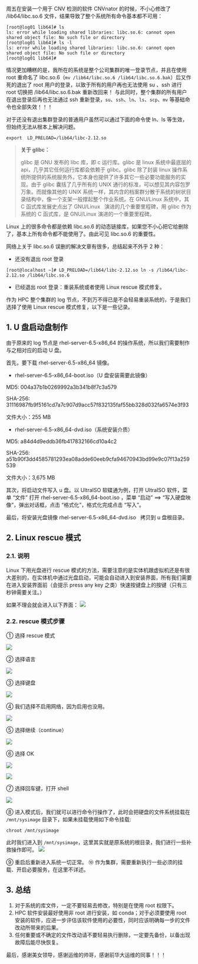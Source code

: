 周五在安装一个用于 CNV 检测的软件 CNVnator 的时候，不小心修改了 /lib64/libc.so.6 文件，结果导致了整个系统所有命令基本都不可用：

```
[root@log01 lib64]# ls
ls: error while loading shared libraries: libc.so.6: cannot open shared object file: No such file or directory
[root@log01 lib64]# ls -l
ls: error while loading shared libraries: libc.so.6: cannot open shared object file: No such file or directory
[root@log01 lib64]#
```

情况更加糟糕的是，我所在的系统是整个公司集群的唯一登录节点，并且在使用 root 重命名了 libc.so.6（`mv /lib64/libc.so.6 /lib64/libc.so.6.bak`）后又作死的退出了 root 用户的登录，以致于所有的用户再也无法使用 su 、ssh 进行 root 切换把 /lib64/libc.so.6.bak 重新改回来！ 与此同时，整个集群的所有用户在退出登录后再也无法通过 ssh 重新登录，`su`、`ssh`、`ln`、`ls`、`scp`、`mv` 等基础命令也全部失效！！！

对于还没有退出集群登录的普通用户虽然可以通过下面的命令使 ln、ls 等生效，但始终无法从根本上解决问题。

```
export  LD_PRELOAD=/lib64/libc-2.12.so
```

> **关于 glibc：**
>
> glibc 是 GNU 发布的 libc 库，即 c 运行库。glibc 是 linux 系统中最底层的 api，几乎其它任何运行库都会依赖于 glibc。glibc 除了封装 linux 操作系统所提供的系统服务外，它本身也提供了许多其它一些必要功能服务的实现。由于 glibc 囊括了几乎所有的 UNIX 通行的标准，可以想见其内容包罗万象。而就像其他的 UNIX 系统一样，其内含的档案群分散于系统的树状目录结构中，像一个支架一般撑起整个作业系统。在 GNU/Linux 系统中，其 C 函式库发展史点出了 GNU/Linux   演进的几个重要里程碑，用 glibc 作为系统的 C 函式库，是 GNU/Linux 演进的一个重要里程碑。

Linux 上的很多命令都是依赖 libc.so.6 的动态链接库，如果您不小心把它给删除了，基本上所有命令都不能使用了。由此可见 libc.so.6 的重要性。

网络上关于 libc.so.6 误删的解决文章有很多，总结起来不外乎 2 种：

- 还没有退出 root 登录

```
[root@localhost ~]# LD_PRELOAD=/lib64/libc-2.12.so ln -s /lib64/libc-2.12.so /lib64/libc.so.6
```

- 已经退出 root 登录：重装系统或者使用 Linux rescue 模式修复。

作为 HPC 整个集群的 log 节点，不到万不得已是不会轻易重装系统的，于是我们选择了使用 Linux rescue 模式修复，以下是一些记录。

## 1. U 盘启动盘制作

由于原来的 log 节点是 rhel-server-6.5-x86_64 的操作系统，所以我们需要制作与之相对应的启动 U 盘。

首先，要下载 rhel-server-6.5-x86_64 镜像。

- rhel-server-6.5-x86_64-boot.iso（U 盘安装需要此镜像）

MD5: 004a37b1b0269992a3b341b8f7c3a579

SHA-256: 31116987fb9f5161cd7a7c907d9acc57f832135faf55bb328d032fa6574e3f93

文件大小：255 MB

- rhel-server-6.5-x86_64-dvd.iso（系统安装介质）

MD5: a84d4d9eddb36fb417832166cd10a4c2

SHA-256: a51b90f3dd4585781293ea08adde60eeb9cfa94670943bd99e9c07f13a259539

文件大小：3,675 MB

其次，将启动文件写入 u 盘。以 UltraISO 软碟通为例，打开 UltraISO 软件，菜单 “文件” 打开 rhel-server-6.5-x86_64-boot.iso ，菜单 “启动” ==> “写入硬盘映像”，弹出对话框，点击 “格式化”，格式化完成点击 “写入”。

最后，将安装光盘镜像 rhel-server-6.5-x86_64-dvd.iso   拷贝到 u 盘根目录。

## 2. Linux rescue 模式

### 2.1. 说明

Linux 下用光盘进行 rescue 模式的方法，需要注意的是实体机跟虚拟机还是有很大差别的，在实体机中通过光盘启动，可能会自动进入到安装界面，所有我们需要在进入安装界面前（会提示 press any key 之类）快速按键盘上的按键（只有三秒钟需要关注。）

如果不理会就会进入以下界面：
![](https://shub-1251708715.cos.ap-guangzhou.myqcloud.com/elog-cookbook-img/Flr1CrojXmnEg_2em-aHFB_ZyMid.png)

### 2.2. rescue 模式步骤

① 选择 rescue 模式

![](https://shub-1251708715.cos.ap-guangzhou.myqcloud.com/elog-cookbook-img/FowJrdDDjjJBtVov9_xukgxLYjKZ.png)

② 选择语言

![](https://shub-1251708715.cos.ap-guangzhou.myqcloud.com/elog-cookbook-img/Fq3vh_e8ugXleZOIaD7y3-ILoSno.png)

③ 选择键盘

![](https://shub-1251708715.cos.ap-guangzhou.myqcloud.com/elog-cookbook-img/Fq5qzAaPbsLpyyq335wnpuQ-Ph6F.png)

④ 我们选择不启用网络，因为启用也没用。

![](https://shub-1251708715.cos.ap-guangzhou.myqcloud.com/elog-cookbook-img/FhJkIf92Jaci3qOIFeuUgfjXzpWd.png)

⑤ 选择继续（continue）

![](https://shub-1251708715.cos.ap-guangzhou.myqcloud.com/elog-cookbook-img/FngDcpJPqB7CbXgLps-PBJVAOcls.png)

⑥ 选择 OK

![](https://shub-1251708715.cos.ap-guangzhou.myqcloud.com/elog-cookbook-img/Fhu8Yihd2hMI37qnz9inDflC04cw.png)

![](https://shub-1251708715.cos.ap-guangzhou.myqcloud.com/elog-cookbook-img/FsPl6QBM7FGfiS0LxNZe8peHByWm.png)

⑦ 选择回车键，打开 shell

![](https://shub-1251708715.cos.ap-guangzhou.myqcloud.com/elog-cookbook-img/Fj3KltY6YrLO9X7RBANPhiafXof8.png)

⑧ 进入模式后，我们就可以进行命令行操作了，此时会把硬盘的文件系统挂载在 `/mnt/sysimage` 目录下，如果未挂载使用如下命令挂载:

```
chroot /mnt/sysimage
```

此时我们进入到 `/mnt/sysimage`，这里其实就是原系统的根目录，我们进行一些补救操作即可。
![](https://shub-1251708715.cos.ap-guangzhou.myqcloud.com/elog-cookbook-img/Ftqf2nKZyurMm59dtSgjcxsAXXTd.png)

⑨ 重启后重新进入系统一切正常。
⑩ 作为集群，需要重新执行一些必须的挂载、开启必要服务，在这里不详述。

## 3. 总结

1. 对于系统的库文件，一定不要轻易去修改，特别是在使用 root 权限下。
2. HPC 软件安装最好使用非 root 进行安装，如 conda；对于必须要使用 root 安装的软件，应进一步评估该软件使用的必要性，同时应该明确每一步的文件改动所带来的后果。
3. 任何重要或不确定的文件改动请不要轻易执行删除，一定要先备份，以备出现故障后能尽快恢复。

最后，感谢美女领导，感谢运维的帅哥，感谢前华大运维的同事！！！
